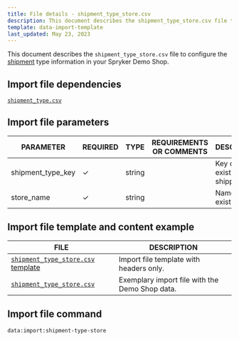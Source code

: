 ```yaml
---
title: File details - shipment_type_store.csv
description: This document describes the shipment_type_store.csv file to configure the Shipment information in your Spryker Demo Shop.
template: data-import-template
last_updated: May 23, 2023
---
```


This document describes the `shipment_type_store.csv` file to configure the [shipment](/docs/pbc/all/carrier-management/base-shop/shipment-feature-overview.html) type information in your Spryker Demo Shop.

## Import file dependencies

[`shipment_type.csv`](/docs/pbc/all/carrier-management/{{page.version}}/base-shop/import-and-export-data/file-details-shipment-type.csv.html)

## Import file parameters

| PARAMETER | REQUIRED | TYPE | REQUIREMENTS OR COMMENTS | DESCRIPTION |
|---|---|---|---|---|
| shipment_type_key | &check; | string | | Key of the existing shipping type. |
| store_name | &check; | string | | Name of the existing store.  |

## Import file template and content example

| FILE | DESCRIPTION |
|---|---|
| [`shipment_type_store.csv` template](https://spryker.s3.eu-central-1.amazonaws.com/docs/pbc/all/carrier-management/base-shop/import-and-export-data/file-details-shipment-type-store.csv.md/template_shipment_type_store.csv) | Import file template with headers only. |
| [`shipment_type_store.csv`](https://spryker.s3.eu-central-1.amazonaws.com/docs/pbc/all/carrier-management/base-shop/import-and-export-data/file-details-shipment-type-store.csv.md/shipment_type_store.csv) | Exemplary import file with the Demo Shop data. |

## Import file command

```bash
data:import:shipment-type-store
```